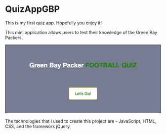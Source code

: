 # QuizAppGBP
This is my first quiz app. Hopefully you enjoy it!

This mini application allows users to test their knowledge of the Green Bay Packers.

<img src='https://github.com/AJStolp/Gist-Photos/blob/master/QuizAPPFinal.png' alt='cover image of quiz'>

The technologies that I used to create this project are - JavaScript, HTML, CSS, and the framework jQuery. 
